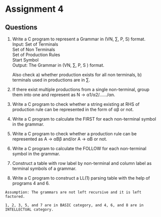 # Assignment 4

## Questions

1. Write a C program to represent a Grammar in (VN, ∑, P, S) format.</br>
    Input: Set of Terminals</br>
    Set of Non Terminals</br>
    Set of Production Rules</br>
    Start Symbol</br>
    Output: The Grammar in (VN, ∑, P, S ) format.

    Also check a) whether production exists for all non terminals, b) terminals used in productions are in ∑.

2. If there exist multiple productions from a single non-terminal, group them into one and represent as N -> α1/α2/……/αn.

3. Write a C program to check whether a string existing at RHS of production rule can be represented in the form of αβ or not.

4. Write a C program to calculate the FIRST for each non-terminal symbol in the grammar.

5. Write a C program to check whether a production rule can be represented as
A -> αBβ and/or A -> αB or not.

6. Write a C program to calculate the FOLLOW for each non-terminal symbol in the
grammar.

7. Construct a table with row label by non-terminal and column label as terminal symbols of a grammar.

8. Write a C program to construct a LL(1) parsing table with the help of programs 4 and 6.

```Assumption: The grammars are not left recursive and it is left factored.```

```1, 2, 3, 5, and 7 are in BASIC category, and 4, 6, and 8 are in INTELLECTUAL category.```

